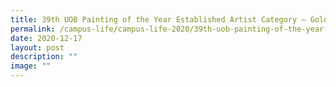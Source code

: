 ```yaml
---
title: 39th UOB Painting of the Year Established Artist Category – Gold Award
permalink: /campus-life/campus-life-2020/39th-uob-painting-of-the-year-established-artist-category-gold-award/
date: 2020-12-17
layout: post
description: ""
image: ""
---
```

